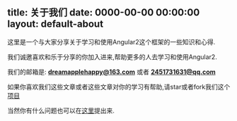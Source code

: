 title: 关于我们
date: 0000-00-00 00:00:00
layout: default-about
---
这里是一个与大家分享关于学习和使用Angular2这个框架的一些知识和心得.

我们诚邀喜欢和乐于分享的你加入进来,帮助更多的人去学习和使用Angular2.

我们的邮箱是: **dreamapplehappy@163.com** 或者 **2451731631@qq.com** 

如果你喜欢我们这些文章或者这些文章对你的学习有帮助,请star或者fork我们这个[项目](https://github.com/hacking-with-angular/hacking-with-angular.github.io)

当然你有什么问题也可以在[这里](https://github.com/hacking-with-angular/hacking-with-angular.github.io/issues)提出来.
